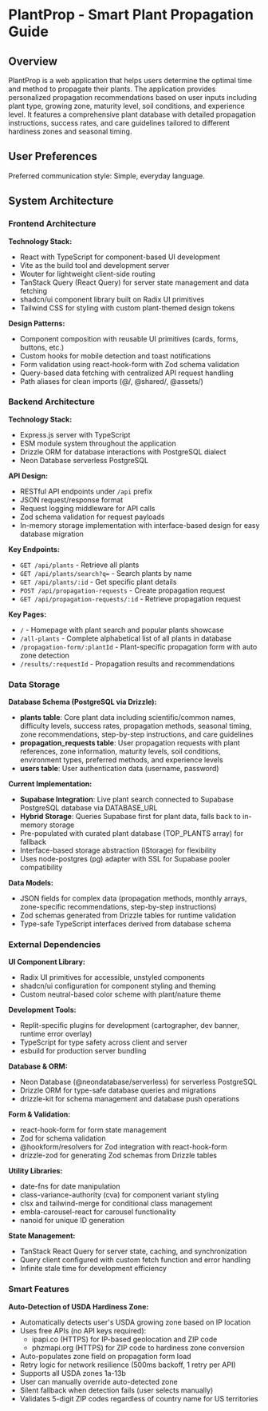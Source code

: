 # PlantProp - Smart Plant Propagation Guide

## Overview

PlantProp is a web application that helps users determine the optimal time and method to propagate their plants. The application provides personalized propagation recommendations based on user inputs including plant type, growing zone, maturity level, soil conditions, and experience level. It features a comprehensive plant database with detailed propagation instructions, success rates, and care guidelines tailored to different hardiness zones and seasonal timing.

## User Preferences

Preferred communication style: Simple, everyday language.

## System Architecture

### Frontend Architecture

**Technology Stack:**
- React with TypeScript for component-based UI development
- Vite as the build tool and development server
- Wouter for lightweight client-side routing
- TanStack Query (React Query) for server state management and data fetching
- shadcn/ui component library built on Radix UI primitives
- Tailwind CSS for styling with custom plant-themed design tokens

**Design Patterns:**
- Component composition with reusable UI primitives (cards, forms, buttons, etc.)
- Custom hooks for mobile detection and toast notifications
- Form validation using react-hook-form with Zod schema validation
- Query-based data fetching with centralized API request handling
- Path aliases for clean imports (@/, @shared/, @assets/)

### Backend Architecture

**Technology Stack:**
- Express.js server with TypeScript
- ESM module system throughout the application
- Drizzle ORM for database interactions with PostgreSQL dialect
- Neon Database serverless PostgreSQL

**API Design:**
- RESTful API endpoints under `/api` prefix
- JSON request/response format
- Request logging middleware for API calls
- Zod schema validation for request payloads
- In-memory storage implementation with interface-based design for easy database migration

**Key Endpoints:**
- `GET /api/plants` - Retrieve all plants
- `GET /api/plants/search?q=` - Search plants by name
- `GET /api/plants/:id` - Get specific plant details
- `POST /api/propagation-requests` - Create propagation request
- `GET /api/propagation-requests/:id` - Retrieve propagation request

**Key Pages:**
- `/` - Homepage with plant search and popular plants showcase
- `/all-plants` - Complete alphabetical list of all plants in database
- `/propagation-form/:plantId` - Plant-specific propagation form with auto zone detection
- `/results/:requestId` - Propagation results and recommendations

### Data Storage

**Database Schema (PostgreSQL via Drizzle):**
- **plants table**: Core plant data including scientific/common names, difficulty levels, success rates, propagation methods, seasonal timing, zone recommendations, step-by-step instructions, and care guidelines
- **propagation_requests table**: User propagation requests with plant references, zone information, maturity levels, soil conditions, environment types, preferred methods, and experience levels
- **users table**: User authentication data (username, password)

**Current Implementation:**
- **Supabase Integration**: Live plant search connected to Supabase PostgreSQL database via DATABASE_URL
- **Hybrid Storage**: Queries Supabase first for plant data, falls back to in-memory storage
- Pre-populated with curated plant database (TOP_PLANTS array) for fallback
- Interface-based storage abstraction (IStorage) for flexibility
- Uses node-postgres (pg) adapter with SSL for Supabase pooler compatibility

**Data Models:**
- JSON fields for complex data (propagation methods, monthly arrays, zone-specific recommendations, step-by-step instructions)
- Zod schemas generated from Drizzle tables for runtime validation
- Type-safe TypeScript interfaces derived from database schema

### External Dependencies

**UI Component Library:**
- Radix UI primitives for accessible, unstyled components
- shadcn/ui configuration for component styling and theming
- Custom neutral-based color scheme with plant/nature theme

**Development Tools:**
- Replit-specific plugins for development (cartographer, dev banner, runtime error overlay)
- TypeScript for type safety across client and server
- esbuild for production server bundling

**Database & ORM:**
- Neon Database (@neondatabase/serverless) for serverless PostgreSQL
- Drizzle ORM for type-safe database queries and migrations
- drizzle-kit for schema management and database push operations

**Form & Validation:**
- react-hook-form for form state management
- Zod for schema validation
- @hookform/resolvers for Zod integration with react-hook-form
- drizzle-zod for generating Zod schemas from Drizzle tables

**Utility Libraries:**
- date-fns for date manipulation
- class-variance-authority (cva) for component variant styling
- clsx and tailwind-merge for conditional class management
- embla-carousel-react for carousel functionality
- nanoid for unique ID generation

**State Management:**
- TanStack React Query for server state, caching, and synchronization
- Query client configured with custom fetch function and error handling
- Infinite stale time for development efficiency

### Smart Features

**Auto-Detection of USDA Hardiness Zone:**
- Automatically detects user's USDA growing zone based on IP location
- Uses free APIs (no API keys required):
  - ipapi.co (HTTPS) for IP-based geolocation and ZIP code
  - phzmapi.org (HTTPS) for ZIP code to hardiness zone conversion
- Auto-populates zone field on propagation form load
- Retry logic for network resilience (500ms backoff, 1 retry per API)
- Supports all USDA zones 1a-13b
- User can manually override auto-detected zone
- Silent fallback when detection fails (user selects manually)
- Validates 5-digit ZIP codes regardless of country name for US territories